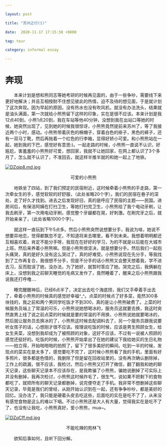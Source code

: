 ```yaml
---

layout: post

title: "苏州之行(1)"

date:  2020-11-17 17:15:38 +0800

tag: tour

category: informal essay

---
```


# 奔现

&emsp;&emsp;本来计划是想和熊同志等她考研的时候再见面的，由于一些争吵，需要线下来更好地解决；并且互相按耐不住想见彼此的热情，迫不及待的想见面，于是就计划了这次奔现。因为早起的原因，没有热水也没有吹风机，就没有办法洗头，结果就是油头满面，第一次就给小熊熊留下这样的印象，实在是很不应该。本来计划是我12点40到，小熊1点20到，我在车站等他40分钟，没想到我在出站口等她的时候，她突然出现了，见到她的时候我很惊讶，小熊熊竟然提前来苏州了，等了我接近两个小时，感动。小熊熊带着灰色的棉帽子，穿着白色的褂子，黑色的裤子，还有一双马丁靴，然后再拖着一个红色的行李箱，显得好娇小可爱。和小熊熊站在一起，她到我的下巴，感觉好有意思:)。一起走路的时候，小熊熊一直说不认识，好尴尬，害羞羞的小熊熊好可爱，想回家，我就不让她回家，在网上都认识了3个多月了，怎么就不认识了，不准回去，就这样半推半就的和她一起上了地铁。

[![DZqip8.md.jpg](https://s3.ax1x.com/2020/11/17/DZqip8.md.jpg)](https://imgchr.com/i/DZqip8)

<center>可爱的小熊熊</center>

&emsp;&emsp;地铁坐了四站，到了我们预定的民宿附近，这时候牵着小熊熊的手走路，第一次牵女生的手，感觉软软的好舒服，（此处省略20个字）。我们的民宿在巷子的深处，走了好久才找到。进去之后发现好旧，真的是呼应了民宿的主题——民国。进房间后，有保洁阿姨在打扫卫生，等她打扫完卫生，小熊熊给了我个电动牙刷，让我去刷牙，第一次用电动牙刷，感觉整个牙龈都在晃，好刺激。在刷完牙之后，就开始亲亲了，（此处省略1000个字）。

&emsp;&emsp;就这样一直玩到下午5点多。然后小熊熊突然说想要分手，我说为啥，她说不想要异地恋，觉得都飘忽不定，不知道将来去哪里，看不到未来。我想着明明都还互相喜欢着，肯定不能分手呀，我现在在好好的学习，为的不就是以后能在大城市上班，然后来养着小熊熊嘛。但是小熊熊很坚决，就是想要分手。然后我们一起抱头痛哭，真的是好久没有这么哭过了，真的好难受。小熊熊说现在先分手，等我找到了工作再复合，我很想不分手，但是不分手的话小熊熊又会整天想着我，学不进去习，反而耽误了她，没办法，为了她好，就暂时答应了她。哭完之后，我俩躺在床上，没想到我之前聊天睡觉的毛病又发作了，竟然睡着了，醒来之后小熊熊跟我说我还打呼噜....

&emsp;&emsp;睡完醒醒神后，已经6点半了，决定出去吃个海底捞，我们又手牵着手出去了，牵着小熊熊的时候真的感觉好幸福^_^。点菜的时候点了好多菜，竟然300多块钱的，我之前和两个男同学吃饭才不到300，真的是让小熊熊破费了。上菜的时候服务员端上了常温的可乐，小熊熊说她想喝冰的，服务员这就要去换，我这时突然直男上线了说之前点菜的时候就是要的常温的不用换，小熊熊说她就要喝冰的，然后就让服务员去换冰的了，小熊熊这时候去配调料去了，另一个服务员跟我说要听女孩子的话，心想刚才很不应该。按理说吃饭的时候，应该是男生照顾女生，给女生夹菜，没想到我却成为了被照顾的对象，这好不应该，不过有一说被人照顾的感觉还挺好的。吃饭的时候，小熊熊开始拿出了在她的建议下我给她买的生日礼物——拍立得，开始啪啪啪的拍照了，留下了很多美好的瞬间。吃到一半的时候，发现点的菜实在是太多了，感觉要吃不完了，这时候小熊熊看了我的手机，里面有好多照片，很多都是色情的，我删除了但是留在回收站里的，没有再次确认删除掉，工作上的疏漏，很不应该，我检讨。然后小熊熊又打开了微信，翻了翻我和她的聊天记录，这些聊天记录本不应该存在，是我欺骗了小熊熊，骗她说删掉了可实际上并没有删掉，我再次检讨，小熊熊这时候炸毛了，很生气，说如果不把剩下的食物都吃了，就把所有的聊天记录都删掉，说完便夺走了手机。我非常不想删掉这些聊天记录，毕竟是我们的曾经，从刚开始认识到在一起，还有争争吵吵，都是美好的回忆。没办法了，我只能是硬着头皮去吃这些，后面吃的实在是吃不了了，从来没有感觉食物是这么的难以下咽。不过小熊熊还是大人有大量，觉得我实在是吃不了了，也没有让我吃，小熊熊真好，爱小熊熊，mua~。

[![DZqCff.md.jpg](https://s3.ax1x.com/2020/11/17/DZqCff.md.jpg)](https://imgchr.com/i/DZqCff)

<center>不能吃辣的苑林飞</center>

&emsp;&emsp;欲知后事如何，且听下回分解。

